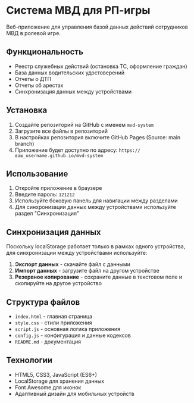 # Система МВД для РП-игры

Веб-приложение для управления базой данных действий сотрудников МВД в ролевой игре.

## Функциональность

- Реестр служебных действий (остановка ТС, оформление граждан)
- База данных водительских удостоверений
- Отчеты о ДТП
- Отчеты об арестах
- Синхронизация данных между устройствами

## Установка

1. Создайте репозиторий на GitHub с именем `mvd-system`
2. Загрузите все файлы в репозиторий
3. В настройках репозитория включите GitHub Pages (Source: main branch)
4. Приложение будет доступно по адресу: `https://ваш_username.github.io/mvd-system`

## Использование

1. Откройте приложение в браузере
2. Введите пароль: `121212`
3. Используйте боковую панель для навигации между разделами
4. Для синхронизации данных между устройствами используйте раздел "Синхронизация"

## Синхронизация данных

Поскольку localStorage работает только в рамках одного устройства, для синхронизации между устройствами используйте:

1. **Экспорт данных** - скачайте файл с данными
2. **Импорт данных** - загрузите файл на другом устройстве
3. **Резервное копирование** - сохраните данные в текстовом поле и скопируйте на другое устройство

## Структура файлов

- `index.html` - главная страница
- `style.css` - стили приложения
- `script.js` - основная логика приложения
- `config.js` - конфигурация и данные кодексов
- `README.md` - документация

## Технологии

- HTML5, CSS3, JavaScript (ES6+)
- LocalStorage для хранения данных
- Font Awesome для иконок
- Адаптивный дизайн для мобильных устройств
